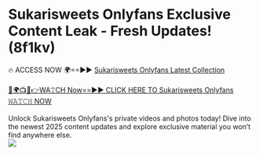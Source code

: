 # Sukarisweets Onlyfans Exclusive Content Leak - Fresh Updates! (8f1kv)

🔥 ACCESS NOW 🌍==►► <a href="https://tinyurl.com/kvy9nzfs" rel="nofollow">Sukarisweets Onlyfans Latest Collection</a>
<br><br>
[🔴🌍📺📱👉WA𝚃CH Now==►► CLICK HERE TO Sukarisweets Onlyfans 𝚆𝙰𝚃𝙲𝙷 NOW](https://tinyurl.com/kvy9nzfs)
<br><br>
Unlock Sukarisweets Onlyfans's private videos and photos today! Dive into the newest 2025 content updates and explore exclusive material you won’t find anywhere else.
<br>
<a href="https://tinyurl.com/kvy9nzfs" rel="nofollow" data-target="animated-image.originalLink"><img src="https://camo.githubusercontent.com/8a4f000d20f83aca3bf7ec5f350d767afa0574a8a352519fd8cfa583a6f93a33/68747470733a2f2f692e696d6775722e636f6d2f644a486b345a712e676966" data-canonical-src="https://i.imgur.com/dJHk4Zq.gif" style="max-width: 100%; display: inline-block;" data-target="animated-image.originalImage"></a>
<br>
